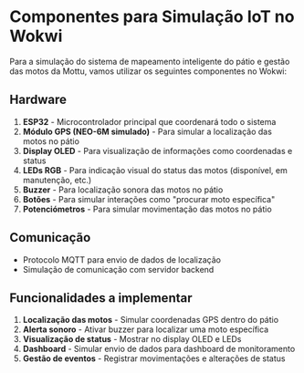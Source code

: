 # Componentes para Simulação IoT no Wokwi

Para a simulação do sistema de mapeamento inteligente do pátio e gestão das motos da Mottu, vamos utilizar os seguintes componentes no Wokwi:

## Hardware
1. **ESP32** - Microcontrolador principal que coordenará todo o sistema
2. **Módulo GPS (NEO-6M simulado)** - Para simular a localização das motos no pátio
3. **Display OLED** - Para visualização de informações como coordenadas e status
4. **LEDs RGB** - Para indicação visual do status das motos (disponível, em manutenção, etc.)
5. **Buzzer** - Para localização sonora das motos no pátio
6. **Botões** - Para simular interações como "procurar moto específica"
7. **Potenciómetros** - Para simular movimentação das motos no pátio

## Comunicação
- Protocolo MQTT para envio de dados de localização
- Simulação de comunicação com servidor backend

## Funcionalidades a implementar
1. **Localização das motos** - Simular coordenadas GPS dentro do pátio
2. **Alerta sonoro** - Ativar buzzer para localizar uma moto específica
3. **Visualização de status** - Mostrar no display OLED e LEDs
4. **Dashboard** - Simular envio de dados para dashboard de monitoramento
5. **Gestão de eventos** - Registrar movimentações e alterações de status
